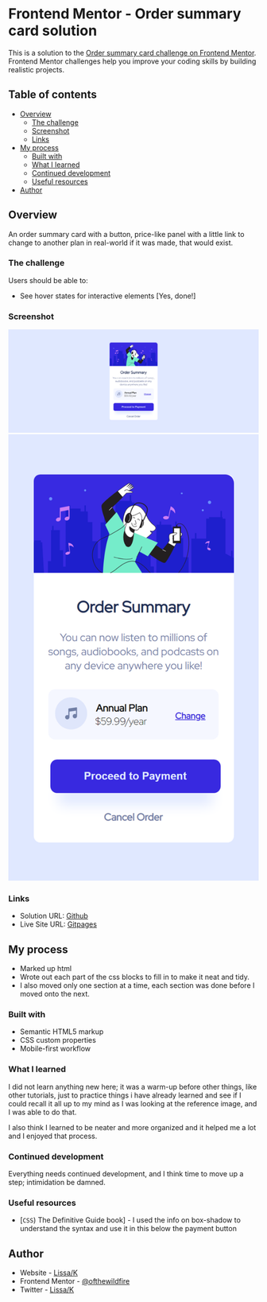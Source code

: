 # Frontend Mentor - Order summary card solution

This is a solution to the [Order summary card challenge on Frontend Mentor](https://www.frontendmentor.io/challenges/order-summary-component-QlPmajDUj). Frontend Mentor challenges help you improve your coding skills by building realistic projects. 

## Table of contents

- [Overview](#overview)
  - [The challenge](#the-challenge)
  - [Screenshot](#screenshot)
  - [Links](#links)
- [My process](#my-process)
  - [Built with](#built-with)
  - [What I learned](#what-i-learned)
  - [Continued development](#continued-development)
  - [Useful resources](#useful-resources)
- [Author](#author)


## Overview

An order summary card with a button, price-like panel with a little link to change to another plan in real-world if it was made, that would exist. 

### The challenge

Users should be able to:

- See hover states for interactive elements [Yes, done!]

### Screenshot

![desktop ver.](/screenshots/desktop.png)
![mobile ver.](/screenshots/mobile.png)


### Links

- Solution URL: [Github](https://github.com/ofthewildfire/Order-Summary)
- Live Site URL: [Gitpages](https://subtle-pie-0b509c.netlify.app/)

## My process

- Marked up html 
- Wrote out each part of the css blocks to fill in to make it neat and tidy.
- I also moved only one section at a time, each section was done before I moved onto the next. 

### Built with

- Semantic HTML5 markup
- CSS custom properties
- Mobile-first workflow

### What I learned

I did not learn anything new here; it was a warm-up before other things, like other tutorials, just to practice things i have already learned and see if I could recall it all up to my mind as I was looking at the reference image, and I was able to do that. 

I also think I learned to be neater and more organized and it helped me a lot and I enjoyed that process. 

### Continued development

Everything needs continued development, and I think time to move up a step; intimidation be damned. 

### Useful resources

- [`CSS`) The Definitive Guide book] - I used the info on box-shadow to understand the syntax and use it in this below the payment button


## Author

- Website - [Lissa/K](https://github.com/ofthewildfire)
- Frontend Mentor - [@ofthewildfire](https://www.frontendmentor.io/profile/ofthewildfire)
- Twitter - [Lissa/K](https://www.twitter.com/kaywalking)

